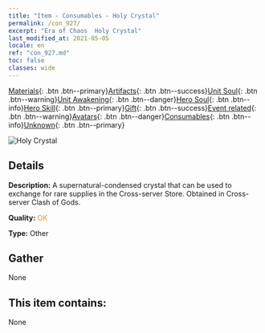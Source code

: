 ```yaml
---
title: "Item - Consumables - Holy Crystal"
permalink: /con_927/
excerpt: "Era of Chaos  Holy Crystal"
last_modified_at: 2021-05-05
locale: en
ref: "con_927.md"
toc: false
classes: wide
---
```

 [Materials](/Items/){: .btn .btn--primary}[Artifacts](/Items/Artifacts/){: .btn .btn--success}[Unit Soul](/Items/UnitSoul/){: .btn .btn--warning}[Unit Awakening](/Items/UnitAwakening/){: .btn .btn--danger}[Hero Soul](/Items/HeroSoul/){: .btn .btn--info}[Hero Skill](/Items/HeroSkill/){: .btn .btn--primary}[Gift](/Items/Gift/){: .btn .btn--success}[Event related](/Items/Events/){: .btn .btn--warning}[Avatars](/Items/Avatars/){: .btn .btn--danger}[Consumables](/Items/Consumables/){: .btn .btn--info}[Unknown](/Items/Unknown/){: .btn .btn--primary}

 ![Holy Crystal](/images/t/i_godStone.png)

## Details
 **Description:** A supernatural-condensed crystal that can be used to exchange for rare supplies in the Cross-server Store. Obtained in Cross-server Clash of Gods.

 **Quality:** <span style="color: #FF8C00">OK</span>

 **Type:** Other

## Gather

  None

## This item contains:

  None

